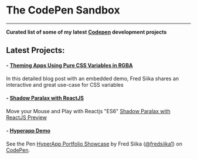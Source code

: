 # The CodePen Sandbox
---
**Curated list of some of my latest [Codepen](https://codepen.io/fredsiika) development projects**


## Latest Projects: 

#### - [Theming Apps Using Pure CSS Variables in RGBA]()
In this detailed blog post with an embedded demo, Fred Siika shares an interactive and great use-case for CSS variables
#### - [Shadow Paralax with ReactJS](https://codepen.io/fredsiika1/pen/YvvXmW?editors=0110)
Move your Mouse and Play with Reactjs "ES6"
[Shadow Paralax with ReactJS Preview](shadow-paralax-with-reactjs.mov)
#### - [Hyperapp Demo](https://codepen.io/fredsiika1/pen/OaGBMo)

<p data-height="295" data-theme-id="dark" data-slug-hash="OaGBMo" data-default-tab="css,result" data-user="fredsiika1" data-pen-title="HyperApp Portfolio Showcase" data-preview="true" class="codepen">See the Pen <a href="https://codepen.io/fredsiika1/pen/OaGBMo/">HyperApp Portfolio Showcase</a> by Fred Siika (<a href="https://codepen.io/fredsiika1">@fredsiika1</a>) on <a href="https://codepen.io">CodePen</a>.</p>
<script async src="https://static.codepen.io/assets/embed/ei.js"></script>
